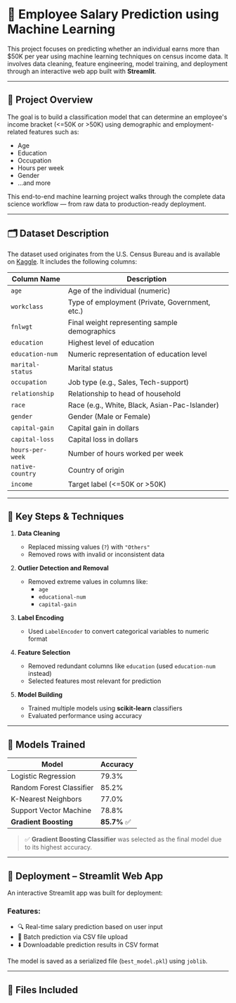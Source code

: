 # 🧠 Employee Salary Prediction using Machine Learning

This project focuses on predicting whether an individual earns more than $50K per year using machine learning techniques on census income data. It involves data cleaning, feature engineering, model training, and deployment through an interactive web app built with **Streamlit**.

---

## 📌 Project Overview

The goal is to build a classification model that can determine an employee's income bracket (<=50K or >50K) using demographic and employment-related features such as:

- Age
- Education
- Occupation
- Hours per week
- Gender
- ...and more

This end-to-end machine learning project walks through the complete data science workflow — from raw data to production-ready deployment.

---

## 🗂️ Dataset Description

The dataset used originates from the U.S. Census Bureau and is available on [Kaggle](https://www.kaggle.com/datasets/uciml/adult-census-income). It includes the following columns:

| Column Name      | Description                                           |
|------------------|-------------------------------------------------------|
| `age`            | Age of the individual (numeric)                      |
| `workclass`      | Type of employment (Private, Government, etc.)       |
| `fnlwgt`         | Final weight representing sample demographics        |
| `education`      | Highest level of education                           |
| `education-num`  | Numeric representation of education level            |
| `marital-status` | Marital status                                       |
| `occupation`     | Job type (e.g., Sales, Tech-support)                 |
| `relationship`   | Relationship to head of household                    |
| `race`           | Race (e.g., White, Black, Asian-Pac-Islander)        |
| `gender`         | Gender (Male or Female)                              |
| `capital-gain`   | Capital gain in dollars                              |
| `capital-loss`   | Capital loss in dollars                              |
| `hours-per-week` | Number of hours worked per week                      |
| `native-country` | Country of origin                                    |
| `income`         | Target label (<=50K or >50K)                         |

---

## 🔧 Key Steps & Techniques

1. **Data Cleaning**
   - Replaced missing values (`?`) with `"Others"`
   - Removed rows with invalid or inconsistent data

2. **Outlier Detection and Removal**
   - Removed extreme values in columns like:
     - `age`
     - `educational-num`
     - `capital-gain`

3. **Label Encoding**
   - Used `LabelEncoder` to convert categorical variables to numeric format

4. **Feature Selection**
   - Removed redundant columns like `education` (used `education-num` instead)
   - Selected features most relevant for prediction

5. **Model Building**
   - Trained multiple models using **scikit-learn** classifiers
   - Evaluated performance using accuracy

---

## 🤖 Models Trained

| Model                    | Accuracy  |
|--------------------------|-----------|
| Logistic Regression      | 79.3%     |
| Random Forest Classifier | 85.2%     |
| K-Nearest Neighbors      | 77.0%     |
| Support Vector Machine   | 78.8%     |
| **Gradient Boosting**    | **85.7%** ✅ |

> ✅ **Gradient Boosting Classifier** was selected as the final model due to its highest accuracy.

---

## 🚀 Deployment – Streamlit Web App

An interactive Streamlit app was built for deployment:

### Features:
- 🔍 Real-time salary prediction based on user input
- 📂 Batch prediction via CSV file upload
- ⬇️ Downloadable prediction results in CSV format

The model is saved as a serialized file (`best_model.pkl`) using `joblib`.

---

## 📂 Files Included

